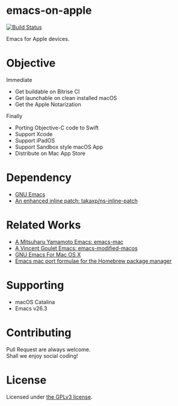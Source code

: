 # emacs-on-apple

[![Build Status](https://app.bitrise.io/app/6ab4eec93dedce2f/status.svg?token=fACOUtKMmLpTGHZClpKN-Q)](https://app.bitrise.io/app/6ab4eec93dedce2f)

Emacs for Apple devices.

# Objective

Immediate 

- Get buildable on Bitrise CI
- Get launchable on clean installed macOS
- Get the Apple Notarization

Finally

- Porting Objective-C code to Swift
- Support Xcode
- Support iPadOS
- Support Sandbox style macOS App
- Distribute on Mac App Store

# Dependency

- [GNU Emacs](https://savannah.gnu.org/git/?group=emacs)
- [An enhanced inline patch: takaxp/ns-inline-patch](https://github.com/takaxp/ns-inline-patch)

# Related Works

- [A Mitsuharu Yamamoto Emacs: emacs-mac](https://bitbucket.org/mituharu/emacs-mac)
- [A Vincent Goulet Emacs: emacs-modified-macos](https://gitlab.com/vigou3/emacs-modified-macos/)
- [GNU Emacs For Mac OS X](https://emacsformacosx.com)
- [Emacs mac port formulae for the Homebrew package manager](https://github.com/railwaycat/homebrew-emacsmacport)

# Supporting

- macOS Catalina
- Emacs v26.3

# Contributing

Pull Request are always welcome.  
Shall we enjoy social coding!

# License

Licensed under [the GPLv3 license](./LICENSE).
